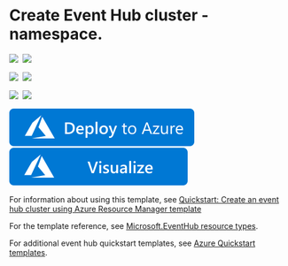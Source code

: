 # Create Event Hub cluster - namespace.

<IMG SRC="https://azurequickstartsservice.blob.core.windows.net/badges/201-eventhubs-create-cluster-namespace/PublicLastTestDate.svg" />&nbsp;
<IMG SRC="https://azurequickstartsservice.blob.core.windows.net/badges/201-eventhubs-create-cluster-namespace/PublicDeployment.svg" />&nbsp;

<IMG SRC="https://azurequickstartsservice.blob.core.windows.net/badges/201-eventhubs-create-cluster-namespace/FairfaxLastTestDate.svg" />&nbsp;
<IMG SRC="https://azurequickstartsservice.blob.core.windows.net/badges/201-eventhubs-create-cluster-namespace/FairfaxDeployment.svg" />&nbsp;

<IMG SRC="https://azurequickstartsservice.blob.core.windows.net/badges/201-eventhubs-create-cluster-namespace/BestPracticeResult.svg" />&nbsp;
<IMG SRC="https://azurequickstartsservice.blob.core.windows.net/badges/201-eventhubs-create-cluster-namespace/CredScanResult.svg" />&nbsp;

<a href="https://portal.azure.com/#create/Microsoft.Template/uri/https%3A%2F%2Fraw.githubusercontent.com%2FAzure%2Fazure-quickstart-templates%2Fmaster%2F201-eventhubs-create-cluster-namespace%2Fazuredeploy.json" target="_blank">
    <img src="https://raw.githubusercontent.com/Azure/azure-quickstart-templates/master/1-CONTRIBUTION-GUIDE/images/deploytoazure.svg?sanitize=true"/>
</a>

<a href="http://armviz.io/#/?load=https%3A%2F%2Fraw.githubusercontent.com%2FAzure%2Fazure-quickstart-templates%2Fmaster%2F201-eventhubs-create-cluster-namespace%2Fazuredeploy.json" target="_blank">
    <img src="https://raw.githubusercontent.com/Azure/azure-quickstart-templates/master/1-CONTRIBUTION-GUIDE/images/visualizebutton.svg?sanitize=true"/>
</a>

For information about using this template, see [Quickstart: Create an event hub cluster using Azure Resource Manager template](http://azure.microsoft.com/documentation/articles/event-hubs-resource-manager-namespace-event-hub/)

For the template reference, see [Microsoft.EventHub resource types](https://docs.microsoft.com/azure/templates/microsoft.eventhub/allversions).

For additional event hub quickstart templates, see [Azure Quickstart templates](https://azure.microsoft.com/resources/templates/?resourceType=Microsoft.Eventhub&pageNumber=1&sort=Popular).
